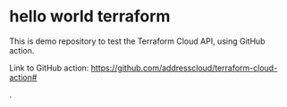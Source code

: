 # hello world terraform

This is demo repository to test the Terraform Cloud API, using GitHub action.

Link to GitHub action: https://github.com/addresscloud/terraform-cloud-action#

.